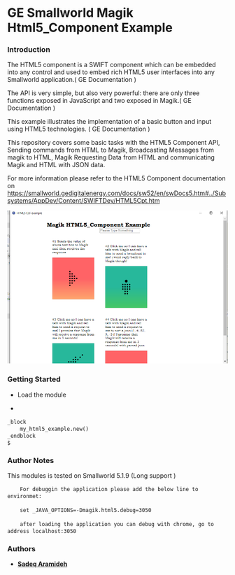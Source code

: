 # GE Smallworld Magik Html5_Component Example 

### Introduction

The HTML5 component is a SWIFT component which can be embedded into any control and used to embed rich HTML5 user interfaces into any Smallworld application.( GE Documentation )

The API is very simple, but also very powerful: there are only three functions exposed in JavaScript and two exposed in Magik.( GE Documentation )


This example illustrates the implementation of a basic button and input using HTML5 technologies. ( GE Documentation )

This repository covers some basic tasks with the HTML5 Component API, Sending commands from HTML to Magik, Broadcasting Messages from magik to HTML, Magik Requesting Data from HTML and communicating Magik and HTML with JSON data.

For more information please refer to the HTML5 Component documentation on https://smallworld.gedigitalenergy.com/docs/sw52/en/swDocs5.htm#../Subsystems/AppDev/Content/SWIFTDev/HTML5Cpt.htm



![](https://github.com/Aramideh/sw_Magik_Html5_Component/blob/master/screenshot.png)


### Getting Started

* Load the module

*
```
_block 
	my_html5_example.new()
_endblock 
$

```


### Author Notes

 This modules is tested on Smallworld 5.1.9 (Long support )

```
	For debuggin the application please add the below line to environmet:
	
	set _JAVA_OPTIONS=-Dmagik.html5.debug=3050
	
	after loading the application you can debug with chrome, go to address localhost:3050 
```	



### Authors
* [**Sadeq Aramideh**](https://github.com/Aramideh)

